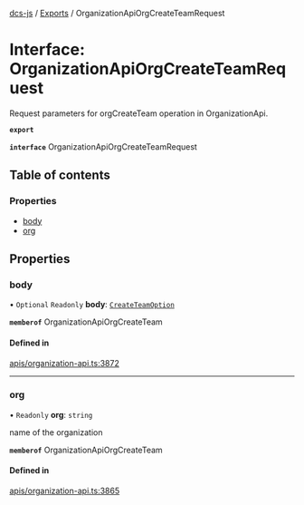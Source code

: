 [dcs-js](../README.md) / [Exports](../modules.md) / OrganizationApiOrgCreateTeamRequest

# Interface: OrganizationApiOrgCreateTeamRequest

Request parameters for orgCreateTeam operation in OrganizationApi.

**`export`**

**`interface`** OrganizationApiOrgCreateTeamRequest

## Table of contents

### Properties

- [body](OrganizationApiOrgCreateTeamRequest.md#body)
- [org](OrganizationApiOrgCreateTeamRequest.md#org)

## Properties

### <a id="body" name="body"></a> body

• `Optional` `Readonly` **body**: [`CreateTeamOption`](CreateTeamOption.md)

**`memberof`** OrganizationApiOrgCreateTeam

#### Defined in

[apis/organization-api.ts:3872](https://github.com/unfoldingWord/dcs-js/blob/b29eb7a/apis/organization-api.ts#L3872)

___

### <a id="org" name="org"></a> org

• `Readonly` **org**: `string`

name of the organization

**`memberof`** OrganizationApiOrgCreateTeam

#### Defined in

[apis/organization-api.ts:3865](https://github.com/unfoldingWord/dcs-js/blob/b29eb7a/apis/organization-api.ts#L3865)
